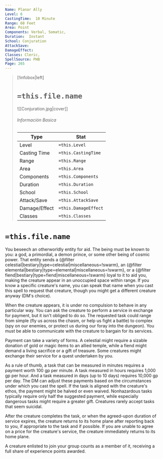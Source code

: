 ```yaml
---
Name: Planar Ally
Level: 6
CastingTime:  10 Minute 
Range: 60 Feet
Area: Point
Components: Verbal, Somatic, 
Duration:  Instant  
School: Conjuration
AttackSave: 
DamageEffect: 
Classes: Cleric, 
SpellSource: PHB
Page: 265
---
```


>[!infobox|left]
># `=this.file.name`
>![[Conjuration.jpg|cover]]
> ###### Información Basica
> Type |  Stat |
> ---|---|
> Level | `=this.Level` |
> Casting Time | `=this.CastingTime` |
> Range | `=this.Range` |
> Area | `=this.Area` |
> Components | `=this.Components` |
> Duration | `=this.Duration` |
> School | `=this.School` |
> Attack/Save | `=this.AttackSave` |
> Damage/Effect | `=this.DamageEffect` |
> Classes | `=this.Classes` |

# `=this.file.name`
You beseech an otherworldly entity for aid. The being must be known to you: a god, a primordial, a demon prince, or some other being of cosmic power. That entity sends a {@filter celestial|bestiary|type&#x3D;celestial|miscellaneous&#x3D;!swarm}, an {@filter elemental|bestiary|type&#x3D;elemental|miscellaneous&#x3D;!swarm}, or a {@filter fiend|bestiary|type&#x3D;fiend|miscellaneous&#x3D;!swarm} loyal to it to aid you, making the creature appear in an unoccupied space within range. If you know a specific creature&#x27;s name, you can speak that name when you cast this spell to request that creature, though you might get a different creature anyway (DM&#x27;s choice).

When the creature appears, it is under no compulsion to behave in any particular way. You can ask the creature to perform a service in exchange for payment, but it isn&#x27;t obliged to do so. The requested task could range from simple (fly us across the chasm, or help us fight a battle) to complex (spy on our enemies, or protect us during our foray into the dungeon). You must be able to communicate with the creature to bargain for its services.

Payment can take a variety of forms. A celestial might require a sizable donation of gold or magic items to an allied temple, while a fiend might demand a living sacrifice or a gift of treasure. Some creatures might exchange their service for a quest undertaken by you.

As a rule of thumb, a task that can be measured in minutes requires a payment worth 100 gp per minute. A task measured in hours requires 1,000 gp per hour. And a task measured in days (up to 10 days) requires 10,000 gp per day. The DM can adjust these payments based on the circumstances under which you cast the spell. If the task is aligned with the creature&#x27;s ethos, the payment might be halved or even waived. Nonhazardous tasks typically require only half the suggested payment, while especially dangerous tasks might require a greater gift. Creatures rarely accept tasks that seem suicidal.

After the creature completes the task, or when the agreed-upon duration of service expires, the creature returns to its home plane after reporting back to you, if appropriate to the task and if possible. If you are unable to agree on a price for the creature&#x27;s service, the creature immediately returns to its home plane.

A creature enlisted to join your group counts as a member of it, receiving a full share of experience points awarded.



 


 


 


 


 


 


